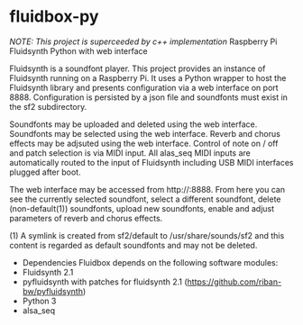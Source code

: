 # fluidbox-py
*NOTE: This project is superceeded by c++ implementation*
Raspberry Pi Fluidsynth Python with web interface

Fluidsynth is a soundfont player. This project provides an instance of Fluidsynth running on a Raspberry Pi. It uses a Python wrapper to host the Fluidsynth library and presents configuration via a web interface on port 8888. Configuration is persisted by a json file and soundfonts must exist in the sf2 subdirectory.

Soundfonts may be uploaded and deleted using the web interface.
Soundfonts may be selected using the web interface.
Reverb and chorus effects may be adjsuted using the web interface.
Control of note on / off and patch selection is via MIDI input.
All alas_seq MIDI inputs are automatically routed to the input of Fluidsynth including USB MIDI interfaces plugged after boot.

The web interface may be accessed from http://<hostname>:8888. From here you can see the currently selected soundfont, select a different soundfont, delete (non-default(1)) soundfonts, upload new soundfonts, enable and adjust parameters of reverb and chorus effects.

(1) A symlink is created from sf2/default to /usr/share/sounds/sf2 and this content is regarded as default soundfonts and may not be deleted.
  
* Dependencies
Fluidbox depends on the following software modules:
* Fluidsynth 2.1
* pyfluidsynth with patches for fluidsynth 2.1 (https://github.com/riban-bw/pyfluidsynth)
* Python 3
* alsa_seq

